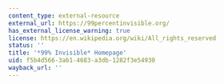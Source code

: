 ```yaml
---
content_type: external-resource
external_url: https://99percentinvisible.org/
has_external_license_warning: true
license: https://en.wikipedia.org/wiki/All_rights_reserved
status: ''
title: '*99% Invisible* Homepage'
uid: f5b4d566-3ab1-4683-a3db-1282f3e54930
wayback_url: ''
---
```


